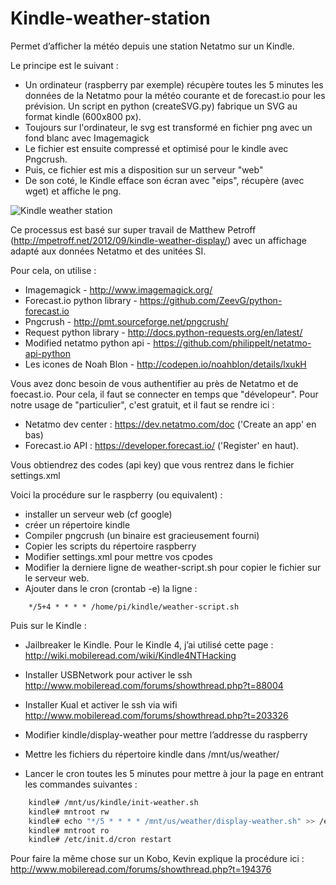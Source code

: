 # Kindle-weather-station

Permet d’afficher la météo depuis une station Netatmo sur un Kindle. 

Le principe est le suivant :
  - Un ordinateur (raspberry par exemple) récupère toutes les 5 minutes les données de la Netatmo pour la météo courante et de forecast.io pour les prévision. Un script en python (createSVG.py) fabrique un SVG au format kindle (600x800 px).
  - Toujours sur l'ordinateur, le svg est transformé en fichier png avec un fond blanc avec Imagemagick
  - Le fichier est ensuite compressé et optimisé pour le kindle avec Pngcrush.
  - Puis, ce fichier est mis a disposition sur un serveur "web"
  - De son coté, le Kindle efface son écran avec "eips", récupère (avec wget) et affiche le png.

![Kindle weather station](https://raw.githubusercontent.com/iero/Kindle-weather-station/master/README.JPG) 

Ce processus est basé sur super travail de Matthew Petroff (http://mpetroff.net/2012/09/kindle-weather-display/) avec un affichage adapté aux données Netatmo et des unitées SI.

Pour cela, on utilise :
- Imagemagick - http://www.imagemagick.org/
- Forecast.io python library - https://github.com/ZeevG/python-forecast.io
- Pngcrush - http://pmt.sourceforge.net/pngcrush/
- Request python library - http://docs.python-requests.org/en/latest/
- Modified netatmo python api - https://github.com/philippelt/netatmo-api-python
- Les icones de Noah Blon - http://codepen.io/noahblon/details/lxukH

Vous avez donc besoin de vous authentifier au près de Netatmo et de foecast.io. Pour cela, il faut se connecter en temps que "dévelopeur". Pour notre usage de "particulier", c'est gratuit, et il faut se rendre ici :
  - Netatmo dev center : https://dev.netatmo.com/doc ('Create an app' en bas)
  - Forecast.io API : https://developer.forecast.io/ ('Register' en haut).

Vous obtiendrez des codes (api key) que vous rentrez dans le fichier settings.xml

Voici la procédure sur le raspberry (ou equivalent) :
- installer un serveur web (cf google)
- créer un répertoire kindle
- Compiler pngcrush (un binaire est gracieusement fourni)
- Copier les scripts du répertoire raspberry
- Modifier settings.xml pour mettre vos cpodes
- Modifier la derniere ligne de weather-script.sh pour copier le fichier sur le serveur web. 
- Ajouter dans le cron (crontab -e) la ligne :
```
    */5+4 * * * * /home/pi/kindle/weather-script.sh
```

Puis sur le Kindle :

- Jailbreaker le Kindle. Pour le Kindle 4, j’ai utilisé cette page : http://wiki.mobileread.com/wiki/Kindle4NTHacking
- Installer USBNetwork pour activer le ssh http://www.mobileread.com/forums/showthread.php?t=88004
- Installer Kual et activer le ssh via wifi http://www.mobileread.com/forums/showthread.php?t=203326

- Modifier kindle/display-weather pour mettre l’addresse du raspberry
- Mettre les fichiers du répertoire kindle dans /mnt/us/weather/
- Lancer le cron toutes les 5 minutes pour mettre à jour la page en entrant les commandes suivantes :

```bash
    kindle# /mnt/us/kindle/init-weather.sh
    kindle# mntroot rw
    kindle# echo "*/5 * * * * /mnt/us/weather/display-weather.sh" >> /etc/crontab/root
    kindle# mntroot ro
    kindle# /etc/init.d/cron restart
```  
Pour faire la même chose sur un Kobo, Kevin explique la procédure ici : http://www.mobileread.com/forums/showthread.php?t=194376
